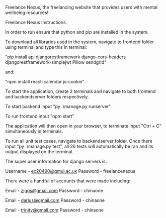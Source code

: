 Freelance Nexus, the freelancing website that provides users with mental wellbeing resources!

Freelance Nexus Instructions.

In order to run ensure that python and pip are installed in the system.

To download all libraries used in the system, navigate to frontend folder using terminal and type this in terminal:

"pip install api djangorestframework django-cors-headers djangorestframework-simplejwt Pillow sendgrid"

and:

"npm install react-calendar js-cookie"

To start the application, create 2 terminals and navigate to both frontend and backendserver folders respectively. 

To start backend input "py .\manage.py runserver"

To run frontend input "npm start"

The application will then open in your browser, to terminate input "Ctrl + C" simultaneously in terminals. 


To run all unit test cases, navigate to backendserver folder. Once there input "py .\manage.py test", all 26 tests will automatically be ran and its output displayed on the terminal.

The super user information for django servers is:

Username - ec20490@qmul.ac.uk
Password - freelancenexus

There were a handful of accounts that were made including:

Email - ziggs@gmail.com
Password - chinaone

Email - darius@gmail.com
Password - chinaone

Email - trinity@gmail.com
Password - chinaone